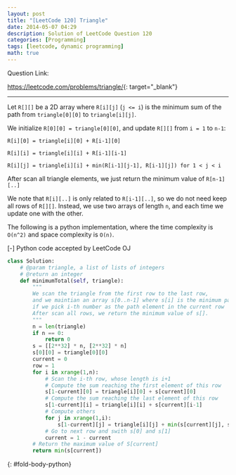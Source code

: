 ```yaml
---
layout: post
title: "[LeetCode 120] Triangle"
date: 2014-05-07 04:29
description: Solution of LeetCode Question 120
categories: [Programming]
tags: [leetcode, dynamic programming]
math: true
---
```


Question Link:

<https://leetcode.com/problems/triangle/>{: target="_blank"}

---

Let `R[][]` be a 2D array where `R[i][j]` (`j <= i`) is the minimum sum of the path from
`triangle[0][0]` to `triangle[i][j]`.

We initialize `R[0][0] = triangle[0][0]`, and update `R[][]` from `i = 1` to `n-1`:

`R[i][0] = triangle[i][0] + R[i-1][0]`

`R[i][i] = triangle[i][i] + R[i-1][i-1]`

`R[i][j] = triangle[i][i] + min(R[i-1][j-1], R[i-1][j]) for 1 < j < i`

After scan all triangle elements, we just return the minimum value of `R[n-1][..]`

We note that `R[i][..]` is only related to `R[i-1][..]`, so we do not need keep all rows of `R[][]`.
Instead, we use two arrays of length `n`, and each time we update one with the other.

The following is a python implementation, where the time complexity is `O(n^2)` and space complexity is `O(n)`.

<div class="code-title">
<span class="code-fold" id="fold-btn-python" onclick="$use('fold-body-python', 'fold-btn-python')">[-]</span>
Python code accepted by LeetCode OJ
</div>

~~~ python
class Solution:
    # @param triangle, a list of lists of integers
    # @return an integer
    def minimumTotal(self, triangle):
        """
        We scan the triangle from the first row to the last row,
        and we maintian an array s[0..n-1] where s[i] is the minimum path sum
        if we pick i-th number as the path element in the current row
        After scan all rows, we return the minimum value of s[].
        """
        n = len(triangle)
        if n == 0:
            return 0
        s = [[2**32] * n, [2**32] * n]
        s[0][0] = triangle[0][0]
        current = 0
        row = 1
        for i in xrange(1,n):
            # Scan the i-th row, whose length is i+1
            # Compute the sum reaching the first element of this row
            s[1-current][0] = triangle[i][0] + s[current][0]
            # Compute the sum reaching the last element of this row
            s[1-current][i] = triangle[i][i] + s[current][i-1]
            # Compute others
            for j in xrange(1,i):
                s[1-current][j] = triangle[i][j] + min(s[current][j], s[current][j-1])
            # Go to next row and swith s[0] and s[1]
            current = 1 - current
        # Return the maximum value of S[current]
        return min(s[current])
~~~
{: #fold-body-python}